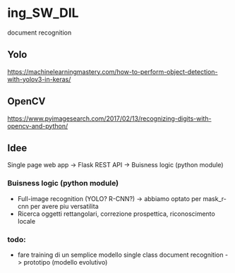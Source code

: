 # ing\_SW\_DIL
document recognition

## Yolo
https://machinelearningmastery.com/how-to-perform-object-detection-with-yolov3-in-keras/

## OpenCV
https://www.pyimagesearch.com/2017/02/13/recognizing-digits-with-opencv-and-python/

## Idee
Single page web app -> Flask REST API -> Buisness logic (python module)

### Buisness logic (python module)
* Full-image recognition (YOLO? R-CNN?) -> abbiamo optato per mask_r-cnn per avere piu versatilita
* Ricerca oggetti rettangolari, correzione prospettica, riconoscimento locale

### todo: 
- fare training di un semplice modello single class document recognition -> prototipo (modello evolutivo)
